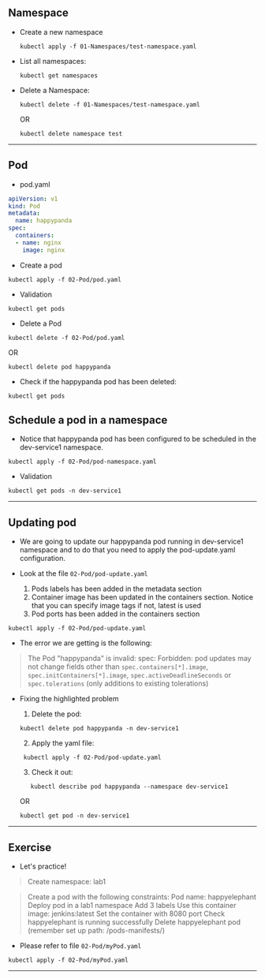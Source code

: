 ## Namespace

- Create a new namespace

    ```command
    kubectl apply -f 01-Namespaces/test-namespace.yaml
    ````

- List all namespaces:

    ```console
    kubectl get namespaces
    ```

- Delete a Namespace:
    ```console
   kubectl delete -f 01-Namespaces/test-namespace.yaml
    ```
    OR 

    ```
    kubectl delete namespace test
    ```

----------------------------------------------------------------
## Pod

- pod.yaml

```yaml
apiVersion: v1
kind: Pod
metadata:
  name: happypanda
spec:
  containers:
  - name: nginx
    image: nginx
```
- Create a pod

```console
kubectl apply -f 02-Pod/pod.yaml
```

- Validation

```console
kubectl get pods
```

- Delete a Pod

```console
kubectl delete -f 02-Pod/pod.yaml
```

OR 

```console
kubectl delete pod happypanda
```

- Check if the happypanda pod has been deleted:

```console
kubectl get pods
```

## Schedule a pod in a namespace

- Notice that happypanda pod has been configured to be scheduled in the dev-service1 namespace.
  
```console
kubectl apply -f 02-Pod/pod-namespace.yaml
```

- Validation
  
```console
kubectl get pods -n dev-service1
```

---------------

## Updating pod

- We are going to update our happypanda pod running in dev-service1 namespace and to do that you need to apply the pod-update.yaml configuration.

- Look at the file `02-Pod/pod-update.yaml`

  1. Pods labels has been added in the metadata section
  2. Container image has been updated in the containers section. Notice that you can specify image tags if not, latest is used
  3. Pod ports has been added in the containers section

```console
kubectl apply -f 02-Pod/pod-update.yaml
```
- The error we are getting is the following:

> The Pod "happypanda" is invalid: spec: Forbidden: pod updates may not change fields other than `spec.containers[*].image`, `spec.initContainers[*].image`, `spec.activeDeadlineSeconds` or `spec.tolerations` (only additions to existing tolerations)

- Fixing the highlighted problem
  
  1. Delete the pod:
   ```console
   kubectl delete pod happypanda -n dev-service1
   ```
  2. Apply the yaml file:
   ```console
    kubectl apply -f 02-Pod/pod-update.yaml
   ```
   3. Check it out:
   
     ```console
        kubectl describe pod happypanda --namespace dev-service1
     ```
    OR

     ```console
    kubectl get pod -n dev-service1
     ```
-----------

## Exercise

- Let's practice!

>Create namespace: lab1

>Create a pod with the following constraints:
Pod name: happyelephant
Deploy pod in a lab1 namespace
Add 3 labels
Use this container image: jenkins:latest
Set the container with 8080 port
Check happyelephant is running successfully
Delete happyelephant pod (remember set up path: /pods-manifests/)


- Please refer to file `02-Pod/myPod.yaml`
  
```console
kubectl apply -f 02-Pod/myPod.yaml
```
----    ------     ----  --


